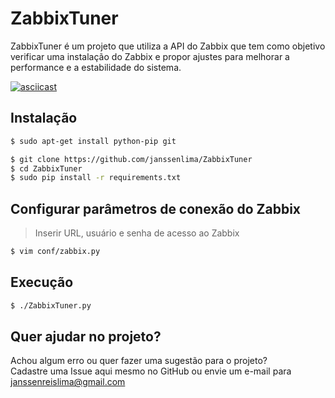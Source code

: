 # ZabbixTuner

ZabbixTuner é um projeto que utiliza a API do Zabbix que tem como objetivo verificar uma instalação do Zabbix e propor ajustes para melhorar a performance e a estabilidade do sistema.

[![asciicast](http://blog.conectsys.com.br/wp-content/uploads/2016/04/zabbixtuner.png)](https://asciinema.org/a/2ffakm0mxs70i6ipko5jmyt63)

## Instalação

```sh
$ sudo apt-get install python-pip git

$ git clone https://github.com/janssenlima/ZabbixTuner
$ cd ZabbixTuner
$ sudo pip install -r requirements.txt
```

## Configurar parâmetros de conexão do Zabbix

>Inserir URL, usuário e senha de acesso ao Zabbix

```sh
$ vim conf/zabbix.py
```

## Execução

```sh
$ ./ZabbixTuner.py
```

## Quer ajudar no projeto?
Achou algum erro ou quer fazer uma sugestão para o projeto? <br>
Cadastre uma Issue aqui mesmo no GitHub ou envie um e-mail para janssenreislima@gmail.com
